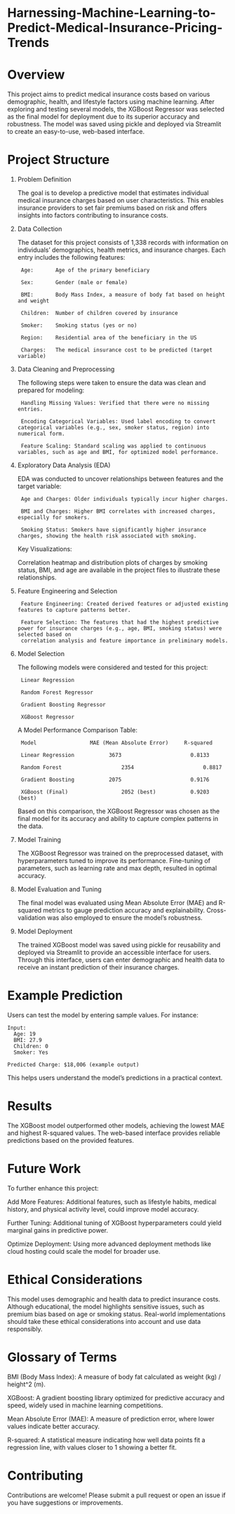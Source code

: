 # Harnessing-Machine-Learning-to-Predict-Medical-Insurance-Pricing-Trends

# Overview
This project aims to predict medical insurance costs based on various demographic, health, and lifestyle factors using machine learning. After exploring and testing several models, the XGBoost Regressor was selected as the final model for deployment due to its superior accuracy and robustness. The model was saved using pickle and deployed via Streamlit to create an easy-to-use, web-based interface.

# Project Structure
1. Problem Definition

   The goal is to develop a predictive model that estimates individual medical insurance charges based on user characteristics. This enables insurance providers to 
   set fair premiums based on risk and offers insights into factors contributing to insurance costs.

2. Data Collection

   The dataset for this project consists of 1,338 records with information on individuals’ demographics, health metrics, and insurance charges. Each entry includes 
   the following features:

        Age:       Age of the primary beneficiary
    
        Sex:       Gender (male or female)
    
        BMI:       Body Mass Index, a measure of body fat based on height and weight
    
        Children:  Number of children covered by insurance
    
        Smoker:    Smoking status (yes or no)
    
        Region:    Residential area of the beneficiary in the US
    
        Charges:   The medical insurance cost to be predicted (target variable)

4. Data Cleaning and Preprocessing

   The following steps were taken to ensure the data was clean and prepared for modeling:

        Handling Missing Values: Verified that there were no missing entries.
    
        Encoding Categorical Variables: Used label encoding to convert categorical variables (e.g., sex, smoker status, region) into numerical form.
    
        Feature Scaling: Standard scaling was applied to continuous variables, such as age and BMI, for optimized model performance.

4. Exploratory Data Analysis (EDA)

   EDA was conducted to uncover relationships between features and the target variable:

        Age and Charges: Older individuals typically incur higher charges.

        BMI and Charges: Higher BMI correlates with increased charges, especially for smokers.
    
        Smoking Status: Smokers have significantly higher insurance charges, showing the health risk associated with smoking.

   Key Visualizations:

    Correlation heatmap and distribution plots of charges by smoking status, BMI, and age are available in the project files to illustrate these relationships.

6. Feature Engineering and Selection

        Feature Engineering: Created derived features or adjusted existing features to capture patterns better.
        
        Feature Selection: The features that had the highest predictive power for insurance charges (e.g., age, BMI, smoking status) were selected based on 
        correlation analysis and feature importance in preliminary models.

8. Model Selection

   The following models were considered and tested for this project:

        Linear Regression
    
        Random Forest Regressor

        Gradient Boosting Regressor
    
        XGBoost Regressor

    A Model Performance Comparison Table:
    
        Model	              MAE (Mean Absolute Error)  	R-squared

        Linear Regression       	3673	                  0.8133

        Random Forest       	        2354	                  0.8817

        Gradient Boosting       	2075	                  0.9176

        XGBoost (Final)       	        2052 (best)	          0.9203 (best)
    
    Based on this comparison, the XGBoost Regressor was chosen as the final model for its accuracy and ability to capture complex patterns in the data.

7. Model Training

   The XGBoost Regressor was trained on the preprocessed dataset, with hyperparameters tuned to improve its performance. Fine-tuning of parameters, such as 
   learning rate and max depth, resulted in optimal accuracy.

8. Model Evaluation and Tuning

   The final model was evaluated using Mean Absolute Error (MAE) and R-squared metrics to gauge prediction accuracy and explainability. Cross-validation was also      employed to ensure the model’s robustness.

10. Model Deployment

    The trained XGBoost model was saved using pickle for reusability and deployed via Streamlit to provide an accessible interface for users. Through this             interface, users can enter demographic and health data to receive an instant prediction of their insurance charges.

# Example Prediction

Users can test the model by entering sample values. For instance:

    Input:
      Age: 19
      BMI: 27.9
      Children: 0
      Smoker: Yes

    Predicted Charge: $18,006 (example output)

This helps users understand the model’s predictions in a practical context.

# Results
The XGBoost model outperformed other models, achieving the lowest MAE and highest R-squared values. The web-based interface provides reliable predictions based on the provided features.

# Future Work
To further enhance this project:

 Add More Features: Additional features, such as lifestyle habits, medical history, and physical activity level, could improve model accuracy.
 
 Further Tuning: Additional tuning of XGBoost hyperparameters could yield marginal gains in predictive power.

 Optimize Deployment: Using more advanced deployment methods like cloud hosting could scale the model for broader use.

# Ethical Considerations
This model uses demographic and health data to predict insurance costs. Although educational, the model highlights sensitive issues, such as premium bias based on age or smoking status. Real-world implementations should take these ethical considerations into account and use data responsibly.

# Glossary of Terms

BMI (Body Mass Index): A measure of body fat calculated as weight (kg) / height^2 (m).

XGBoost: A gradient boosting library optimized for predictive accuracy and speed, widely used in machine learning competitions.

Mean Absolute Error (MAE): A measure of prediction error, where lower values indicate better accuracy.

R-squared: A statistical measure indicating how well data points fit a regression line, with values closer to 1 showing a better fit.

# Contributing
Contributions are welcome! Please submit a pull request or open an issue if you have suggestions or improvements.

